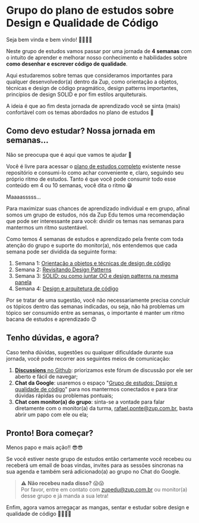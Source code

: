 # Grupo do plano de estudos sobre Design e Qualidade de Código

Seja bem vinda e bem vindo! 👏🏻👏🏻

Neste grupo de estudos vamos passar por uma jornada de **4 semanas** com o intuito de aprender e melhorar nosso conhecimento e habilidades sobre **como desenhar e escrever código de qualidade**.

Aqui estudaremos sobre temas que consideramos importantes para qualquer desenvolvedor(a) dentro da Zup, como orientação a objetos, técnicas e design de código pragmático, design patterns importantes, principios de design SOLID e por fim estilos arquiteturais.

A ideia é que ao fim desta jornada de aprendizado você se sinta (mais) confortável com os temas abordados no plano de estudos 🥳

## Como devo estudar? Nossa jornada em semanas...

Não se preocupa que é aqui que vamos te ajudar 🥳

Você é livre para acessar o [plano de estudos completo](/plano-de-estudos-sobre-design-e-qualidade-codigo.md) existente nesse repositório e consumi-lo como achar conveniente e, claro, seguindo seu próprio ritmo de estudos. Tanto é que você pode consumir todo esse conteúdo em 4 ou 10 semanas, você dita o ritmo 😁

Maaaasssss...

Para maximizar suas chances de aprendizado individual e em grupo, afinal somos um grupo de estudos, nós da Zup Edu temos uma recomendação que pode ser interessante para você: dividir os temas nas semanas para mantermos um ritmo sustentável.

Como temos 4 semanas de estudos e aprendizado pela frente com toda atenção do grupo e suporte do monitor(a), nós entendemos que cada semana pode ser dividida da seguinte forma: 

1. Semana 1: [Orientação a objetos e técnicas de design de código](/plano-de-estudos-sobre-design-e-qualidade-codigo.md#1-orienta%C3%A7%C3%A3o-a-objetos-e-t%C3%A9cnicas-de-design-de-c%C3%B3digo)
2. Semana 2: [Revisitando Design Patterns](/plano-de-estudos-sobre-design-e-qualidade-codigo.md#2-revisitando-design-patterns)
3. Semana 3: [SOLID: ou como juntar OO e design patterns na mesma panela](/plano-de-estudos-sobre-design-e-qualidade-codigo.md#3-solid-ou-como-juntar-oo-e-design-patterns-na-mesma-panela)
4. Semana 4: [Design e arquitetura de código](/plano-de-estudos-sobre-design-e-qualidade-codigo.md#4-design-e-arquitetura-de-código)

Por se tratar de uma sugestão, você não necessariamente precisa concluir os tópicos dentro das semanas indicadas, ou seja, não há problemas um tópico ser consumido entre as semanas, o importante é manter um ritmo bacana de estudos e aprendizado 😊

## Tenho dúvidas, e agora?

Caso tenha dúvidas, sugestões ou qualquer dificuldade durante sua jornada, você pode recorrer aos seguintes meios de comunicação:

1. [**Discussions** no Github](https://github.com/rafaelpontezup/grupo-plano-de-estudos-qualidade-de-codigo/discussions): priorizamos este fórum de discussão por ele ser aberto e fácil de navegar;
2. **Chat da Google**: usaremos o espaço "[Grupo de estudos: Design e qualidade de código](https://chat.google.com/room/AAAAYF6wvU8?cls=4)" para nos mantermos conectados e para tirar dúvidas rápidas ou problemas pontuais;
3. **Chat com monitor(a) do grupo**: sinta-se a vontade para falar diretamente com o monitor(a) da turma, rafael.ponte@zup.com.br, basta abrir um papo com ele ou ela;

## Pronto! Bora começar?

Menos papo e mais ação!! 😎😎

Se você estiver neste grupo de estudos então certamente você recebeu ou receberá um email de boas vindas, invites para as sessões sincronas na sua agenda e também será adicionado(a) ao grupo no Chat do Google.

> ⚠️ **Não recebeu nada disso?** 😱😱 <br/>
> Por favor, entre em contato com zupedu@zup.com.br ou monitor(a) desse grupo e já manda a sua letra!


Enfim, agora vamos arregaçar as mangas, sentar e estudar sobre design e qualidade de código 👊🏻👊🏻




